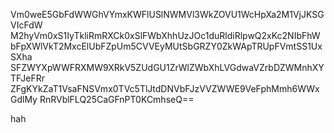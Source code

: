 Vm0weE5GbFdWWGhVYmxKWFlUSlNWMVl3WkZOVU1WcHpXa2M1VjJKSGVIcFdW
M2hyVm0xS1IyTkliRmRXCk0xSlFWbXhhUzJOc1duRldiRlpwQ2xKc2NIbFhW
bFpXWlVkT2MxcElUbFZpUm5CVVEyMUtSbGRZY0ZkWApTRUpFVmtSS1UxSXha
SFZWYXpWWFRXMW9XRkV5ZUdGU1ZrWlZWbXhLVGdwaVZrbDZWMnhXYTFJeFRr
ZFgKYkZaT1VsaFNSVmx0TVc5TlJtdDNVbFJzVVZWWE9VeFphMmh6WWxGdlMy
RnRVblFLQ25CaGFnPT0KCmhseQ==

hah